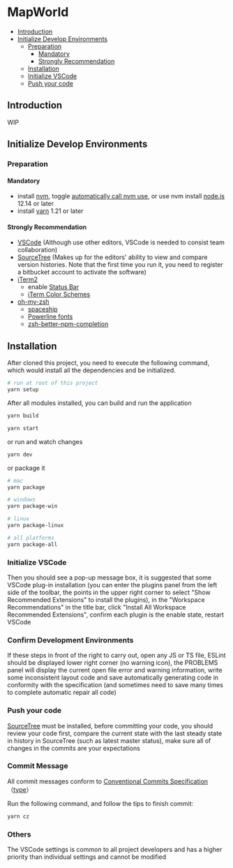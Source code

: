 # MapWorld

<!-- depthFrom=1 depthTo=6 orderedList=false -->

- [Introduction](#Introduction)
- [Initialize Develop Environments](#Initialize-Develop-Environments)
  - [Preparation](#Preparation)
    - [Mandatory](#Mandatory)
    - [Strongly Recommendation](#Strongly-Recommendation)
  - [Installation](#Installation)
  - [Initialize VSCode](#Initialize-VSCode)
  - [Push your code](#Push-your-code)

<!-- /TOC -->

## Introduction

WIP

## Initialize Develop Environments

### Preparation

#### Mandatory

- install [nvm](https://github.com/nvm-sh/nvm#install--update-script), toggle [automatically call nvm use](https://github.com/nvm-sh/nvm#automatically-call-nvm-use), or use nvm install [node.js](https://github.com/nodejs/Release) 12.14 or later
- install [yarn](https://yarnpkg.com/lang/en/) 1.21 or later

#### Strongly Recommendation

- [VSCode](https://code.visualstudio.com/) (Although use other editors, VSCode is needed to consist team collaboration)
- [SourceTree](https://www.sourcetreeapp.com/) (Makes up for the editors' ability to view and compare version histories. Note that the first time you run it, you need to register a bitbucket account to activate the software)
- [iTerm2](https://www.iterm2.com/)
  - enable [Status Bar](https://www.iterm2.com/documentation-status-bar.html)
  - [iTerm Color Schemes](https://github.com/mbadolato/iTerm2-Color-Schemes)
- [oh-my-zsh](https://github.com/robbyrussell/oh-my-zsh)
  - [spaceship](https://denysdovhan.com/spaceship-prompt/)
  - [Powerline fonts](https://github.com/powerline/fonts)
  - [zsh-better-npm-completion](https://github.com/lukechilds/zsh-better-npm-completion)

## Installation

After cloned this project, you need to execute the following command, which would install all the dependencies and be initialized.

```bash
# run at root of this project
yarn setup
```

After all modules installed, you can build and run the application

```bash
yarn build

yarn start
```

or run and watch changes

```bash
yarn dev
```

or package it

```bash
# mac
yarn package

# windows
yarn package-win

# linux
yarn package-linux

# all platforms
yarn package-all
```

### Initialize VSCode

Then you should see a pop-up message box, it is suggested that some VSCode plug-in installation (you can enter the plugins panel from the left side of the toolbar, the points in the upper right corner to select "Show Recommended Extensions" to install the plugins), in the "Workspace Recommendations" in the title bar, click "Install All Workspace Recommended Extensions", confirm each plugin is the enable state, restart VSCode

### Confirm Development Environments

If these steps in front of the right to carry out, open any JS or TS file, ESLint should be displayed lower right corner (no warning icon), the PROBLEMS panel will display the current open file error and warning information, write some inconsistent layout code and save automatically generating code in conformity with the specification (and sometimes need to save many times to complete automatic repair all code)

### Push your code

[SourceTree](https://www.sourcetreeapp.com/) must be installed, before committing your code, you should review your code first, compare the current state with the last steady state in history in SourceTree (such as latest master status), make sure all of changes in the commits are your expectations

### Commit Message

All commit messages conform to [Conventional Commits Specification](https://www.conventionalcommits.org/)（[type](https://github.com/conventional-changelog/commitlint/tree/master/%40commitlint/config-conventional#type-enum)）

Run the following command, and follow the tips to finish commit:

```bash
yarn cz
```

### Others

The VSCode settings is common to all project developers and has a higher priority than individual settings and cannot be modified

